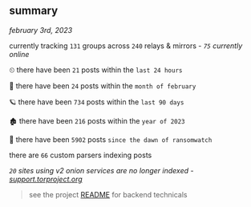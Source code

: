 
## summary
_february 3rd, 2023_

currently tracking `131` groups across `240` relays & mirrors - _`75` currently online_

⏲ there have been `21` posts within the `last 24 hours`

🦈 there have been `24` posts within the `month of february`

🪐 there have been `734` posts within the `last 90 days`

🏚 there have been `216` posts within the `year of 2023`

🦕 there have been `5902` posts `since the dawn of ransomwatch`

there are `66` custom parsers indexing posts

_`20` sites using v2 onion services are no longer indexed - [support.torproject.org](https://support.torproject.org/onionservices/v2-deprecation/)_

> see the project [README](https://github.com/joshhighet/ransomwatch#ransomwatch--) for backend technicals
